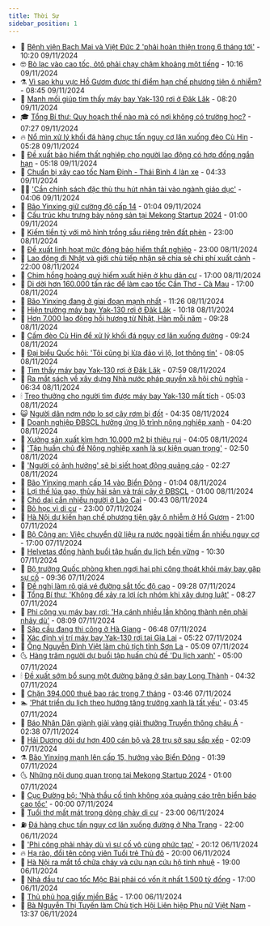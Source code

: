 ```yaml
---
title: Thời Sự
sidebar_position: 1
---
```


<!-- vnexpress-thoi-su:START -->
- 🦒 [Bệnh viện Bạch Mai và Việt Đức 2 &#39;phải hoàn thiện trong 6 tháng tới&#39;](https://vnexpress.net/benh-vien-bach-mai-va-viet-duc-2-phai-hoan-thien-trong-6-thang-toi-4814132.html) - 10:20 09/11/2024
- 🤓 [Bò lạc vào cao tốc, ôtô phải chạy chậm khoảng một tiếng](https://vnexpress.net/bo-lac-vao-cao-toc-oto-phai-chay-cham-khoang-mot-tieng-4814153.html) - 10:16 09/11/2024
- ⚗️ [Vì sao khu vực Hồ Gươm được thí điểm hạn chế phương tiện ô nhiễm?](https://vnexpress.net/vi-sao-khu-vuc-ho-guom-duoc-thi-diem-han-che-phuong-tien-o-nhiem-4813925.html) - 08:45 09/11/2024
- 🌊 [Manh mối giúp tìm thấy máy bay Yak-130 rơi ở Đăk Lăk](https://vnexpress.net/manh-moi-giup-tim-thay-may-bay-yak-130-roi-o-dak-lak-4814109.html) - 08:20 09/11/2024
- 🎓 [Tổng Bí thư: Quy hoạch thế nào mà có nơi không có trường học?](https://vnexpress.net/tong-bi-thu-quy-hoach-the-nao-ma-co-noi-khong-co-truong-hoc-4814083.html) - 07:27 09/11/2024
- 🔥 [Nổ mìn xử lý khối đá hàng chục tấn nguy cơ lăn xuống đèo Cù Hin](https://vnexpress.net/no-min-xu-ly-khoi-da-hang-chuc-tan-nguy-co-lan-xuong-deo-cu-hin-4814071.html) - 05:28 09/11/2024
- 🦏 [Đề xuất bảo hiểm thất nghiệp cho người lao động có hợp đồng ngắn hạn](https://vnexpress.net/de-xuat-bao-hiem-that-nghiep-cho-nguoi-lao-dong-co-hop-dong-ngan-han-4814006.html) - 05:18 09/11/2024
- 👺 [Chuẩn bị xây cao tốc Nam Định - Thái Bình 4 làn xe](https://vnexpress.net/chuan-bi-xay-cao-toc-nam-dinh-thai-binh-4-lan-xe-4814041.html) - 04:33 09/11/2024
- 🧑‍🏫 [&#39;Cần chính sách đặc thù thu hút nhân tài vào ngành giáo dục&#39;](https://vnexpress.net/can-chinh-sach-dac-thu-thu-hut-nhan-tai-vao-nganh-giao-duc-4813995.html) - 04:06 09/11/2024
- 🚦 [Bão Yinxing giữ cường độ cấp 14](https://vnexpress.net/bao-yinxing-giu-cuong-do-cap-14-4813962.html) - 01:04 09/11/2024
- 🎉 [Cấu trúc khu trưng bày nông sản tại Mekong Startup 2024](https://vnexpress.net/cau-truc-khu-trung-bay-nong-san-tai-mekong-startup-2024-4813444.html) - 01:00 09/11/2024
- 🦒 [Kiếm tiền tỷ với mô hình trồng sầu riêng trên đất phèn](https://vnexpress.net/kiem-tien-ty-voi-mo-hinh-trong-sau-rieng-tren-dat-phen-4813515.html) - 23:00 08/11/2024
- 🤗 [Đề xuất linh hoạt mức đóng bảo hiểm thất nghiệp](https://vnexpress.net/de-xuat-linh-hoat-muc-dong-bao-hiem-that-nghiep-4813473.html) - 23:00 08/11/2024
- 💼 [Lao động đi Nhật và giới chủ tiếp nhận sẽ chia sẻ chi phí xuất cảnh](https://vnexpress.net/lao-dong-di-nhat-va-gioi-chu-tiep-nhan-se-chia-se-chi-phi-xuat-canh-4813899.html) - 22:00 08/11/2024
- 🤩 [Chim hồng hoàng quý hiếm xuất hiện ở khu dân cư](https://vnexpress.net/chim-hong-hoang-quy-hiem-xuat-hien-o-khu-dan-cu-4813885.html) - 17:00 08/11/2024
- 🤡 [Di dời hơn 160.000 tấn rác để làm cao tốc Cần Thơ - Cà Mau](https://vnexpress.net/di-doi-hon-160-000-tan-rac-de-lam-cao-toc-can-tho-ca-mau-4813744.html) - 17:00 08/11/2024
- 💯 [Bão Yinxing đang ở giai đoạn mạnh nhất](https://vnexpress.net/bao-yinxing-dang-o-giai-doan-manh-nhat-4813789.html) - 11:26 08/11/2024
- 👺 [Hiện trường máy bay Yak-130 rơi ở Đăk Lăk](https://vnexpress.net/hien-truong-may-bay-yak-130-roi-o-dak-lak-4813837.html) - 10:18 08/11/2024
- 🌮 [Hơn 7.000 lao động hồi hương từ Nhật, Hàn mỗi năm](https://vnexpress.net/hon-7-000-lao-dong-hoi-huong-tu-nhat-han-moi-nam-4813721.html) - 09:28 08/11/2024
- 🥸 [Cấm đèo Cù Hin để xử lý khối đá nguy cơ lăn xuống đường](https://vnexpress.net/cam-deo-cu-hin-de-xu-ly-khoi-da-nguy-co-lan-xuong-duong-4813813.html) - 09:24 08/11/2024
- 🐻 [Đại biểu Quốc hội: &#39;Tôi cũng bị lừa đảo vì lộ, lọt thông tin&#39;](https://vnexpress.net/dai-bieu-quoc-hoi-toi-cung-bi-lua-dao-vi-lo-lot-thong-tin-4813729.html) - 08:05 08/11/2024
- 👀 [Tìm thấy máy bay Yak-130 rơi ở Đăk Lăk](https://vnexpress.net/tim-thay-may-bay-yak-130-roi-o-dak-lak-4813763.html) - 07:59 08/11/2024
- 🤔 [Ra mắt sách về xây dựng Nhà nước pháp quyền xã hội chủ nghĩa](https://vnexpress.net/ra-mat-sach-ve-xay-dung-nha-nuoc-phap-quyen-xa-hoi-chu-nghia-4813709.html) - 06:34 08/11/2024
- 🕯 [Treo thưởng cho người tìm được máy bay Yak-130 mất tích](https://vnexpress.net/treo-thuong-cho-nguoi-tim-duoc-may-bay-yak-130-mat-tich-4813638.html) - 05:03 08/11/2024
- 😺 [Người dân nơm nớp lo sợ cây rơm bị đốt](https://vnexpress.net/nguoi-dan-nom-nop-lo-so-cay-rom-bi-dot-4813563.html) - 04:35 08/11/2024
- 🦆 [Doanh nghiệp ĐBSCL hưởng ứng lộ trình nông nghiệp xanh](https://vnexpress.net/doanh-nghiep-dbscl-huong-ung-lo-trinh-nong-nghiep-xanh-4813454.html) - 04:20 08/11/2024
- 🧰 [Xưởng sản xuất kìm hơn 10.000 m2 bị thiêu rụi](https://vnexpress.net/xuong-san-xuat-kim-hon-10-000-m2-bi-thieu-rui-4813622.html) - 04:05 08/11/2024
- 🦍 [&#39;Tập huấn chủ đề Nông nghiệp xanh là sự kiện quan trọng&#39;](https://vnexpress.net/tap-huan-chu-de-nong-nghiep-xanh-la-su-kien-quan-trong-4813455.html) - 02:50 08/11/2024
- 🧰 [&#39;Người có ảnh hưởng&#39; sẽ bị siết hoạt động quảng cáo](https://vnexpress.net/nguoi-co-anh-huong-se-bi-siet-hoat-dong-quang-cao-4813543.html) - 02:27 08/11/2024
- 💃 [Bão Yinxing mạnh cấp 14 vào Biển Đông](https://vnexpress.net/bao-yinxing-manh-cap-14-vao-bien-dong-4813508.html) - 01:04 08/11/2024
- 🧰 [Lợi thế lúa gạo, thủy hải sản và trái cây ở ĐBSCL](https://vnexpress.net/loi-the-lua-gao-thuy-hai-san-va-trai-cay-o-dbscl-4812760.html) - 01:00 08/11/2024
- 🚀 [Chó dại cắn nhiều người ở Lào Cai](https://vnexpress.net/cho-dai-can-nhieu-nguoi-o-lao-cai-4813461.html) - 00:43 08/11/2024
- 🎊 [Bỏ học vì di cư](https://vnexpress.net/bo-hoc-vi-di-cu-4812988.html) - 23:00 07/11/2024
- 🤭 [Hà Nội dự kiến hạn chế phương tiện gây ô nhiễm ở Hồ Gươm](https://vnexpress.net/ha-noi-du-kien-han-che-phuong-tien-gay-o-nhiem-o-ho-guom-4813482.html) - 21:00 07/11/2024
- 🤗 [Bộ Công an: Việc chuyển dữ liệu ra nước ngoài tiềm ẩn nhiều nguy cơ](https://vnexpress.net/bo-cong-an-viec-chuyen-du-lieu-ra-nuoc-ngoai-tiem-an-nhieu-nguy-co-4813479.html) - 17:00 07/11/2024
- 🌈 [Helvetas đồng hành buổi tập huấn du lịch bền vững](https://vnexpress.net/helvetas-dong-hanh-buoi-tap-huan-du-lich-ben-vung-4813280.html) - 10:30 07/11/2024
- 🦣 [Bộ trưởng Quốc phòng khen ngợi hai phi công thoát khỏi máy bay gặp sự cố](https://vnexpress.net/bo-truong-quoc-phong-khen-ngoi-hai-phi-cong-thoat-khoi-may-bay-gap-su-co-4813373.html) - 09:36 07/11/2024
- 🎡 [Đề nghị làm rõ giá vé đường sắt tốc độ cao](https://vnexpress.net/de-nghi-lam-ro-gia-ve-duong-sat-toc-do-cao-4813299.html) - 09:28 07/11/2024
- 🦏 [Tổng Bí thư: &#39;Không để xảy ra lợi ích nhóm khi xây dựng luật&#39;](https://vnexpress.net/tong-bi-thu-khong-de-xay-ra-loi-ich-nhom-khi-xay-dung-luat-4813286.html) - 08:27 07/11/2024
- 🎊 [Phi công vụ máy bay rơi: &#39;Hạ cánh nhiều lần không thành nên phải nhảy dù&#39;](https://vnexpress.net/phi-cong-vu-may-bay-roi-ha-canh-nhieu-lan-khong-thanh-nen-phai-nhay-du-4813288.html) - 08:09 07/11/2024
- 🫶 [Sập cầu đang thi công ở Hà Giang](https://vnexpress.net/sap-cau-dang-thi-cong-o-ha-giang-4813279.html) - 06:48 07/11/2024
- 🤔 [Xác định vị trí máy bay Yak-130 rơi tại Gia Lai](https://vnexpress.net/xac-dinh-vi-tri-may-bay-yak-130-roi-tai-gia-lai-4813265.html) - 05:22 07/11/2024
- 🤠 [Ông Nguyễn Đình Việt làm chủ tịch tỉnh Sơn La](https://vnexpress.net/ong-nguyen-dinh-viet-lam-chu-tich-tinh-son-la-4813263.html) - 05:09 07/11/2024
- 🌜 [Hàng trăm người dự buổi tập huấn chủ đề &#39;Du lịch xanh&#39;](https://vnexpress.net/hang-tram-nguoi-du-buoi-tap-huan-chu-de-du-lich-xanh-4813099.html) - 05:00 07/11/2024
- 🕯 [Đề xuất sớm bổ sung một đường băng ở sân bay Long Thành](https://vnexpress.net/de-xuat-som-bo-sung-mot-duong-bang-o-san-bay-long-thanh-4813202.html) - 04:32 07/11/2024
- 🤔 [Chặn 394.000 thuê bao rác trong 7 tháng](https://vnexpress.net/chan-394-000-thue-bao-rac-trong-7-thang-4813176.html) - 03:46 07/11/2024
- 🏊 [&#39;Phát triển du lịch theo hướng tăng trưởng xanh là tất yếu&#39;](https://vnexpress.net/phat-trien-du-lich-theo-huong-tang-truong-xanh-la-tat-yeu-4813216.html) - 03:45 07/11/2024
- 🌮 [Báo Nhân Dân giành giải vàng giải thưởng Truyền thông châu Á](https://vnexpress.net/bao-nhan-dan-gianh-giai-vang-giai-thuong-truyen-thong-chau-a-4813160.html) - 02:38 07/11/2024
- 🫣 [Hải Dương dôi dư hơn 400 cán bộ và 28 trụ sở sau sắp xếp](https://vnexpress.net/hai-duong-doi-du-hon-400-can-bo-va-28-tru-so-sau-sap-xep-4813108.html) - 02:09 07/11/2024
- ⚗️ [Bão Yinxing mạnh lên cấp 15, hướng vào Biển Đông](https://vnexpress.net/bao-yinxing-manh-len-cap-15-huong-vao-bien-dong-4813112.html) - 01:39 07/11/2024
- 🌜 [Những nội dung quan trọng tại Mekong Startup 2024](https://vnexpress.net/nhung-noi-dung-quan-trong-tai-mekong-startup-2024-4812714.html) - 01:00 07/11/2024
- 🌁 [Cục Đường bộ: &#39;Nhà thầu cố tình không xóa quảng cáo trên biển báo cao tốc&#39;](https://vnexpress.net/cuc-duong-bo-nha-thau-co-tinh-khong-xoa-quang-cao-tren-bien-bao-cao-toc-4813015.html) - 00:00 07/11/2024
- 🐲 [Tuổi thơ mất mát trong dòng chảy di cư](https://vnexpress.net/tuoi-tho-mat-mat-trong-dong-chay-di-cu-4812377.html) - 23:00 06/11/2024
- ⛽️ [Đá hàng chục tấn nguy cơ lăn xuống đường ở Nha Trang](https://vnexpress.net/da-hang-chuc-tan-nguy-co-lan-xuong-duong-o-nha-trang-4812749.html) - 22:00 06/11/2024
- 🗽 [&#39;Phi công phải nhảy dù vì sự cố vô cùng phức tạp&#39;](https://vnexpress.net/phi-cong-phai-nhay-du-vi-su-co-vo-cung-phuc-tap-4813061.html) - 20:12 06/11/2024
- 🔥 [Hạ rào, đổi tên công viên Tuổi trẻ Thủ đô](https://vnexpress.net/ha-rao-doi-ten-cong-vien-tuoi-tre-thu-do-4813030.html) - 20:00 06/11/2024
- 💯 [Hà Nội ra mắt tổ chữa cháy và cứu nạn cứu hộ tinh nhuệ](https://vnexpress.net/ha-noi-ra-mat-to-chua-chay-va-cuu-nan-cuu-ho-tinh-nhue-4812991.html) - 19:00 06/11/2024
- 🦆 [Nhà đầu tư cao tốc Mộc Bài phải có vốn ít nhất 1.500 tỷ đồng](https://vnexpress.net/nha-dau-tu-cao-toc-moc-bai-phai-co-von-it-nhat-1-500-ty-dong-4812985.html) - 17:00 06/11/2024
- 🫣 [Thủ phủ hoa giấy miền Bắc](https://vnexpress.net/thu-phu-hoa-giay-mien-bac-4812717.html) - 17:00 06/11/2024
- 🤡 [Bà Nguyễn Thị Tuyến làm Chủ tịch Hội Liên hiệp Phụ nữ Việt Nam](https://vnexpress.net/ba-nguyen-thi-tuyen-lam-chu-tich-hoi-lien-hiep-phu-nu-viet-nam-4813014.html) - 13:37 06/11/2024<!-- vnexpress-thoi-su:END -->